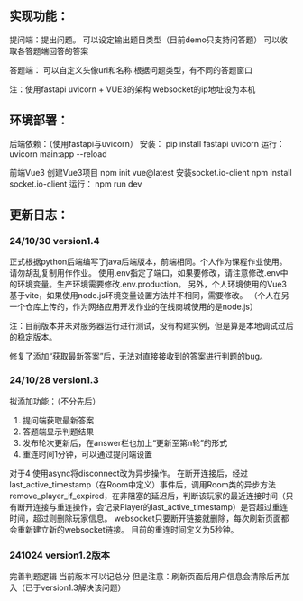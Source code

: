 ## 实现功能：
提问端：提出问题。
    可以设定输出题目类型（目前demo只支持问答题）
    可以收取各答题端回答的答案

答题端：
    可以自定义头像url和名称
    根据问题类型，有不同的答题窗口
    
注：使用fastapi uvicorn + VUE3的架构
websocket的ip地址设为本机

## 环境部署：
后端依赖：（使用fastapi与uvicorn）
安装：
pip install fastapi uvicorn
运行：
uvicorn main:app --reload


前端Vue3
创建Vue3项目
npm init vue@latest
安装socket.io-client
npm install socket.io-client
运行：
npm run dev


## 更新日志：

### 24/10/30 version1.4
正式根据python后端编写了java后端版本，前端相同。个人作为课程作业使用。请勿胡乱复制用作作业。
使用.env指定了端口，如果要修改，请注意修改.env中的环境变量。生产环境需要修改.env.production。
另外，个人环境使用的Vue3基于vite，如果使用node.js环境变量设置方法并不相同，需要修改。
（个人在另一个仓库上传的，作为网络应用开发作业的在线商城使用的是node.js）

注：目前版本并未对服务器运行进行测试，没有构建实例，但是算是本地调试过后的稳定版本。

修复了添加“获取最新答案”后，无法对直接接收到的答案进行判题的bug。


### 24/10/28 version1.3
拟添加功能：（不分先后）
1. 提问端获取最新答案
2. 答题端显示判题结果
3. 发布轮次更新后，在answer栏也加上“更新至第n轮”的形式
4. 重连时间1分钟，可以通过提问端设置

对于4
使用async将disconnect改为异步操作。
在断开连接后，经过last_active_timestamp（在Room中定义）事件后，调用Room类的异步方法remove_player_if_expired，在非阻塞的延迟后，判断该玩家的最近连接时间（只有断开连接与重连操作，会记录Player的last_active_timestamp）是否超过重连时间，超过则删除玩家信息。
websocket只要断开链接就删除，每次刷新页面都会重新建立新的websocket链接。
目前的重连时间定义为5秒钟。


### 241024 version1.2版本
完善判题逻辑
当前版本可以记总分
但是注意：刷新页面后用户信息会清除后再加入（已于version1.3解决该问题）

